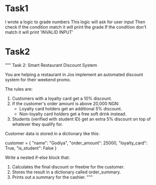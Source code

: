 # Task1

I wrote a logic to grade numbers
This logic will ask for user input 
Then check if the condition match it will print the grade 
If the condition don't match it will print 'INVALID INPUT'


# Task2
"""
Task 2: Smart Restaurant Discount System

You are helping a restaurant in Jos implement an automated discount system for their weekend promo.

The rules are:
1. Customers with a loyalty card get a 10% discount.
2. If the customer's order amount is above 20,000 NGN:
    - Loyalty card holders get an additional 5% discount.
    - Non-loyalty card holders get a free soft drink instead.
3. Students (verified with student ID) get an extra 5% discount on top of whatever they qualify for.

Customer data is stored in a dictionary like this:

customer = {
    "name": "Godiya",
    "order_amount": 25000,
    "loyalty_card": True,
    "is_student": False
}

Write a nested if-else block that:
1. Calculates the final discount or freebie for the customer.
2. Stores the result in a dictionary called order_summary.
3. Prints out a summary for the cashier.
"""
